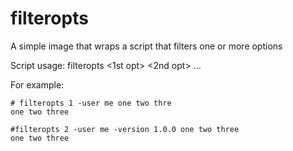 # filteropts

A simple image that wraps a script that filters one or more options

Script usage: filteropts <number of options to filter> <1st opt> <2nd opt> ... <nth opt> <remaining arguments and options>

For example:
    
    # filteropts 1 -user me one two thre
    one two three

    #filteropts 2 -user me -version 1.0.0 one two three
    one two three
